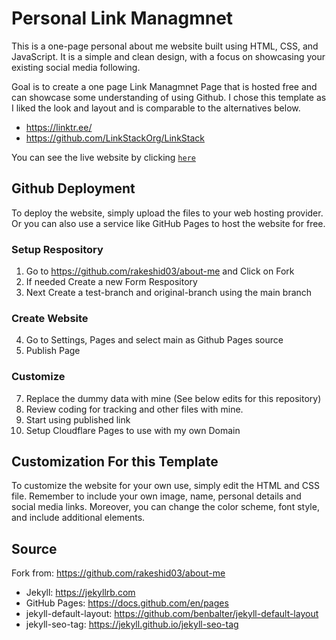 # Personal Link Managmnet

This is a one-page personal about me website built using HTML, CSS, and JavaScript. It is a simple and clean design, with a focus on showcasing your existing social media following.

Goal is to create a one page Link Managmnet Page that is hosted free and can showcase some understanding of using Github. I chose this template as I liked the look and layout and is comparable to the alternatives below.
- https://linktr.ee/
- https://github.com/LinkStackOrg/LinkStack

You can see the live website by clicking [`here`](https://nathanpcheung.com)

## Github Deployment

To deploy the website, simply upload the files to your web hosting provider. Or you can also use a service like GitHub Pages to host the website for free.
### Setup Respository 
1. Go to https://github.com/rakeshid03/about-me and Click on Fork
2.   If needed Create a new Form Respository
3. Next Create a test-branch and original-branch using the main branch
### Create Website
4. Go to Settings, Pages and select main as Github Pages source
5. Publish Page
### Customize
7. Replace the dummy data with mine (See below edits for this repository)
8. Review coding for tracking and other files with mine.
9. Start using published link
10. Setup Cloudflare Pages to use with my own Domain

## Customization For this Template

To customize the website for your own use, simply edit the HTML and CSS file. Remember to include your own image, name, personal details and social media links. Moreover, you can change the color scheme, font style, and include additional elements.

## Source
Fork from: https://github.com/rakeshid03/about-me
- Jekyll: https://jekyllrb.com
- GitHub Pages: https://docs.github.com/en/pages
- jekyll-default-layout: https://github.com/benbalter/jekyll-default-layout
- jekyll-seo-tag: https://jekyll.github.io/jekyll-seo-tag

